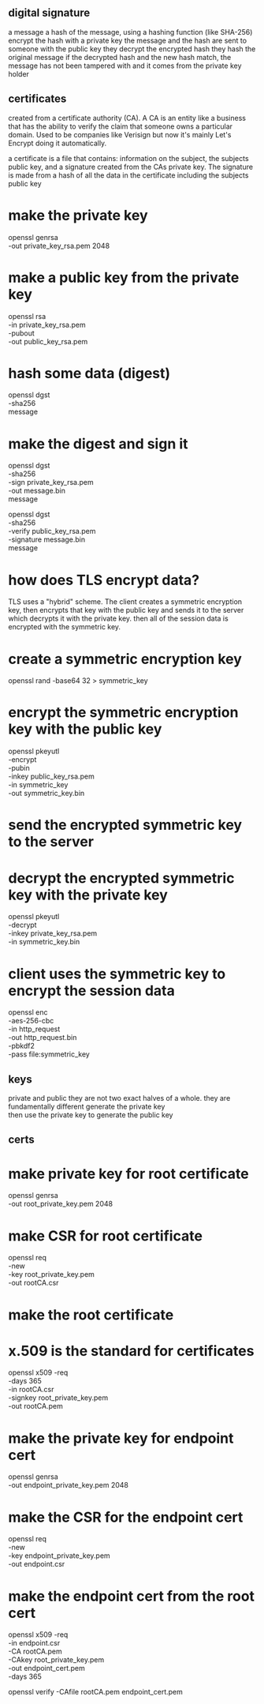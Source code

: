 digital signature
------------------
a message
a hash of the message, using a hashing function (like SHA-256)
encrypt the hash with a private key
the message and the hash are sent to someone with the public key
they decrypt the encrypted hash
they hash the original message
if the decrypted hash and the new hash match, the message has not been tampered with and it comes from the private key holder

certificates
------------------
created from a certificate authority (CA). A CA is an entity like a business that has the ability to verify the claim that someone owns a particular domain. Used to be companies like Verisign but now it's mainly Let's Encrypt doing it automatically.

a certificate is a file that contains: information on the subject, the subjects public key, and a signature created from the CAs private key. The signature is made from a hash of all the data in the certificate including the subjects public key

# make the private key
openssl genrsa \
-out private_key_rsa.pem 2048

# make a public key from the private key
openssl rsa \
-in private_key_rsa.pem \
-pubout \
-out public_key_rsa.pem

# hash some data (digest)
openssl dgst \
-sha256 \
message

# make the digest and sign it
openssl dgst \
-sha256 \
-sign private_key_rsa.pem \
-out message.bin \
message

openssl dgst \
-sha256 \
-verify public_key_rsa.pem \
-signature message.bin \
message

# how does TLS encrypt data?
TLS uses a "hybrid" scheme. The client creates a symmetric encryption key, then encrypts that key with the public key and sends it to the server which decrypts it with the private key. then all of the session data is encrypted with the symmetric key.

# create a symmetric encryption key
openssl rand -base64 32 > symmetric_key

# encrypt the symmetric encryption key with the public key
openssl pkeyutl \
-encrypt \
-pubin \
-inkey public_key_rsa.pem \
-in symmetric_key \
-out symmetric_key.bin

# send the encrypted symmetric key to the server

# decrypt the encrypted symmetric key with the private key
openssl pkeyutl \
-decrypt \
-inkey private_key_rsa.pem \
-in symmetric_key.bin

# client uses the symmetric key to encrypt the session data
openssl enc \
-aes-256-cbc \
-in http_request \
-out http_request.bin \
-pbkdf2 \
-pass file:symmetric_key






keys
-----
private and public
they are not two exact halves of a whole. they are fundamentally different
generate the private key  
then use the private key to generate the public key  

certs
---------

# make private key for root certificate
openssl genrsa \
-out root_private_key.pem 2048


# make CSR for root certificate
openssl req \
-new \
-key root_private_key.pem \
-out rootCA.csr

# make the root certificate
# x.509 is the standard for certificates
openssl x509 -req \
-days 365 \
-in rootCA.csr \
-signkey root_private_key.pem \
-out rootCA.pem

# make the private key for endpoint cert
openssl genrsa \
-out endpoint_private_key.pem 2048

# make the CSR for the endpoint cert
openssl req \
-new \
-key endpoint_private_key.pem \
-out endpoint.csr


# make the endpoint cert from the root cert
openssl x509 -req \
-in endpoint.csr \
-CA rootCA.pem \
-CAkey root_private_key.pem \
-out endpoint_cert.pem \
-days 365


openssl verify -CAfile rootCA.pem endpoint_cert.pem




